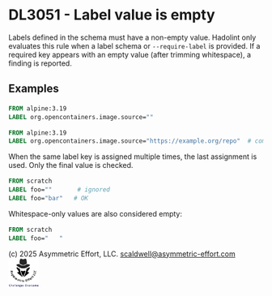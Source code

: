 # DL3051 - Label value is empty

Labels defined in the schema must have a non-empty value. Hadolint only
evaluates this rule when a label schema or `--require-label` is
provided. If a required key appears with an empty value (after trimming
whitespace), a finding is reported.

## Examples

```Dockerfile
FROM alpine:3.19
LABEL org.opencontainers.image.source=""
```

```Dockerfile
FROM alpine:3.19
LABEL org.opencontainers.image.source="https://example.org/repo"  # compliant
```

When the same label key is assigned multiple times, the last assignment
is used. Only the final value is checked.

```Dockerfile
FROM scratch
LABEL foo=""       # ignored
LABEL foo="bar"   # OK
```

Whitespace-only values are also considered empty:

```Dockerfile
FROM scratch
LABEL foo="   "
```

(c) 2025 Asymmetric Effort, LLC. <scaldwell@asymmetric-effort.com>
[<img src="../img/asymmetric-effort.png" alt="Asymmetric Effort logo" width="60" height="60">](https://asymmetric-effort.com/)
